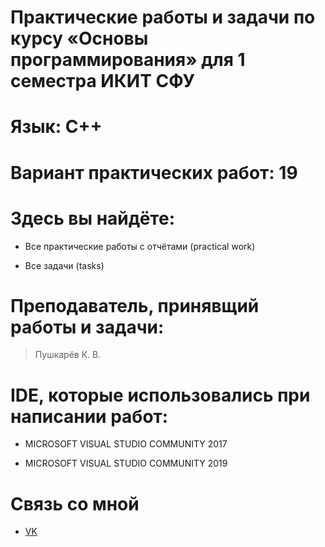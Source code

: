 # Практические работы и задачи по курсу «Основы программирования» для 1 семестра ИКИТ СФУ
# Язык: С++
# Вариант практических работ: 19
# Здесь вы найдёте:
 - Все практические работы с отчётами (practical work)
 + Все задачи (tasks)
# Преподаватель, принявщий работы и задачи:
 > Пушкарёв К. В.
# IDE, которые использовались при написании работ:
+ MICROSOFT VISUAL STUDIO COMMUNITY 2017
- MICROSOFT VISUAL STUDIO COMMUNITY 2019
# Связь со мной
- [VK](https://vk.com/0vsyannikov)
